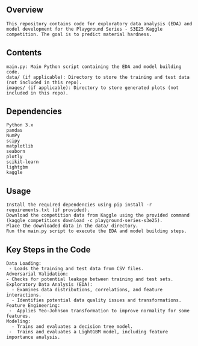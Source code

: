 ## Overview

    This repository contains code for exploratory data analysis (EDA) and model development for the Playground Series - S3E25 Kaggle competition. The goal is to predict material hardness.

## Contents

    main.py: Main Python script containing the EDA and model building code.
    data/ (if applicable): Directory to store the training and test data (not included in this repo).
    images/ (if applicable): Directory to store generated plots (not included in this repo).
## Dependencies

    Python 3.x
    pandas
    NumPy
    scipy
    matplotlib
    seaborn
    plotly
    scikit-learn
    lightgbm
    kaggle
## Usage

    Install the required dependencies using pip install -r requirements.txt (if provided).
    Download the competition data from Kaggle using the provided command (kaggle competitions download -c playground-series-s3e25).
    Place the downloaded data in the data/ directory.
    Run the main.py script to execute the EDA and model building steps.
## Key Steps in the Code

    Data Loading:
     - Loads the training and test data from CSV files.
    Adversarial Validation:
    - Checks for potential leakage between training and test sets.
    Exploratory Data Analysis (EDA):
      - Examines data distributions, correlations, and feature interactions.
      - Identifies potential data quality issues and transformations.
    Feature Engineering:
     -  Applies Yeo-Johnson transformation to improve normality for some features.
    Modeling:
      - Trains and evaluates a decision tree model.
     -  Trains and evaluates a LightGBM model, including feature importance analysis.

